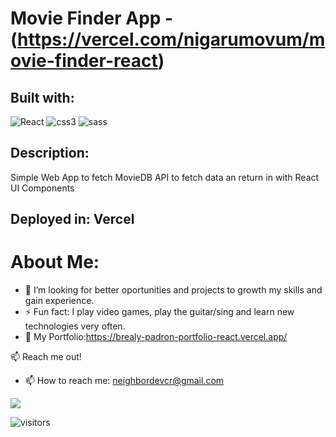 # Movie Finder App - (https://vercel.com/nigarumovum/movie-finder-react) 
## Built with: 
![React](https://img.icons8.com/plasticine/48/000000/react.png)
![css3](https://img.icons8.com/color/48/000000/css3.png)
![sass](https://img.icons8.com/color/48/000000/sass.png)

## Description:
Simple Web App to fetch MovieDB API to fetch data an return in with React UI Components

## Deployed in: Vercel

# About Me:

- 🤔 I’m looking for better oportunities and projects to growth my skills and gain experience.
- ⚡ Fun fact: I play video games, play the guitar/sing and learn new technologies very often.
- 🔭 My Portfolio:https://brealy-padron-portfolio-react.vercel.app/


:mailbox: Reach me out!
- 📫 How to reach me: neighbordevcr@gmail.com

<p align = "center">

[<img src="https://img.shields.io/badge/LinkedIn-0077B5?style=for-the-badge&logo=linkedin&logoColor=white" />](https://www.linkedin.com/in/bfpr131095/)

</p>

</hr>

![visitors](https://visitor-badge.glitch.me/badge?page_id=nigarumovum.nigarumovum)
